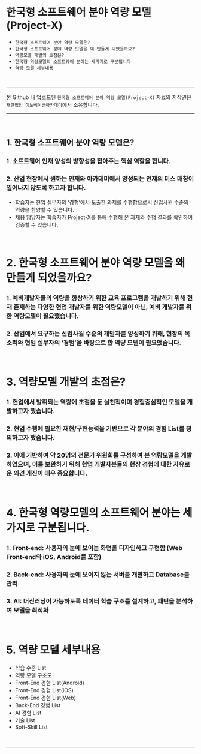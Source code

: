 # 한국형 소프트웨어 분야 역량 모델(Project-X)

* `한국형 소프트웨어 분야 역량 모델은?`
* `한국형 소프트웨어 분야 역량 모델을 왜 만들게 되었을까요?`
* `역량모델 개발의 초점은?`
* `한국형 역량모델의 소프트웨어 분야는 세가지로 구분됩니다`
* `역량 모델 세부내용`
<br>
<hr>

본 Github 내 업로드된 `한국형 소프트웨어 분야 역량 모델(Project-X)` 자료의 저작권은 `재단법인 이노베이션아카데미`에서 소유합니다. 
<hr>

<br>

## 1. 한국형 소프트웨어 분야 역량 모델은?

### 1. 소프트웨어 인재 양성의 방향성을 잡아주는 핵심 역할을 합니다.
### 2. 산업 현장에서 원하는 인재와 아카데미에서 양성되는 인재의 미스 매칭이 일어나지 않도록 하고자 합니다.

*  학습자는 현업 실무자의 ‘경험’에서 도출한 과제를 수행함으로써 신입사원 수준의 역량을 함양할 수 있습니다.
*  채용 담당자는 학습자가 Project-X를 통해 수행해 온 과제와 수행 결과를 확인하여 검증할 수 있습니다.

<br>

# 2. 한국형 소프트웨어 분야 역량 모델을 왜 만들게 되었을까요?

### 1. 예비개발자들의 역량을 향상하기 위한 교육 프로그램을 개발하기 위해 현재 존재하는 다양한 현업 개발자를 위한 역량모델이 아닌, 예비 개발자를 위한 역량모델이 필요했습니다.
### 2. 산업에서 요구하는 신입사원 수준의 개발자를 양성하기 위해, 현장의 목소리와 현업 실무자의 ‘경험’을 바탕으로 한 역량 모델이 필요했습니다.

<br>

# 3. 역량모델 개발의 초점은?

### 1. 현업에서 발휘되는 역량에 초점을 둔 실천적이며 경험중심적인 모델을 개발하고자 했습니다.
### 2. 현업 수행에 필요한 재현/구현능력을 기반으로 각 분야의 경험 List를 정의하고자 했습니다.
### 3. 이에 기반하여 약 20명의 전문가 위원회를 구성하여 본 역량모델을 개발하였으며, 이를 보완하기 위해 현업 개발자분들의 현장 경험에 대한 자유로운 의견 개진이 매우 중요합니다.

<br>

# 4. 한국형 역량모델의 소프트웨어 분야는 세가지로 구분됩니다.

### 1. Front-end: 사용자의 눈에 보이는 화면을 디자인하고 구현함 (Web Front-end와 iOS, Android를 포함)
### 2. Back-end: 사용자의 눈에 보이지 않는 서버를 개발하고 Database를 관리
### 3. AI: 머신러닝이 가능하도록 데이터 학습 구조를 설계하고, 패턴을 분석하여 모델을 최적화

<br>

# 5. 역량 모델 세부내용

* 학습 수준 List
* 역량 모델 구조도
* Front-End 경험 List(Android)
* Front-End 경험 List(iOS)
* Front-End 경험 List(Web)
* Back-End 경험 List
* AI 경험 List
* 기술 List
* Soft-Skill List
<br>
<hr>
